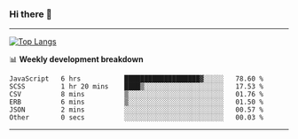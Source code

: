 ### Hi there 👋

-------
[![Top Langs](https://github-readme-stats.vercel.app/api/top-langs/?username=ashish-r)](https://github.com/anuraghazra/github-readme-stats)

📊 **Weekly development breakdown**
<!--START_SECTION:waka-->

```text
JavaScript   6 hrs           ███████████████████▓░░░░░   78.60 %
SCSS         1 hr 20 mins    ████▒░░░░░░░░░░░░░░░░░░░░   17.53 %
CSV          8 mins          ▒░░░░░░░░░░░░░░░░░░░░░░░░   01.76 %
ERB          6 mins          ▒░░░░░░░░░░░░░░░░░░░░░░░░   01.50 %
JSON         2 mins          ░░░░░░░░░░░░░░░░░░░░░░░░░   00.57 %
Other        0 secs          ░░░░░░░░░░░░░░░░░░░░░░░░░   00.03 %
```

<!--END_SECTION:waka-->
-------

<!--
**ashish-r/ashish-r** is a ✨ _special_ ✨ repository because its `README.md` (this file) appears on your GitHub profile.

Here are some ideas to get you started:

- 🔭 I’m currently working on ...
- 🌱 I’m currently learning ...
- 👯 I’m looking to collaborate on ...
- 🤔 I’m looking for help with ...
- 💬 Ask me about ...
- 📫 How to reach me: ...
- 😄 Pronouns: ...
- ⚡ Fun fact: ...
-->
